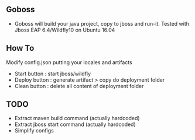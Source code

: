 ## Goboss

- Goboss will build your java project, copy to jboss and run-it.
Tested with Jboss EAP 6.4/Wildfly10 on Ubuntu 16.04

## How To

Modify config.json putting your locales and artifacts
- Start button : start jboss/wildfly
- Deploy button : generate artifact > copy do deployment folder
- Clean button : delete all content of deployment folder

## TODO

- Extract maven build command (actually hardcoded)
- Extract jboss start command (actually hardcoded)
- Simplify configs
